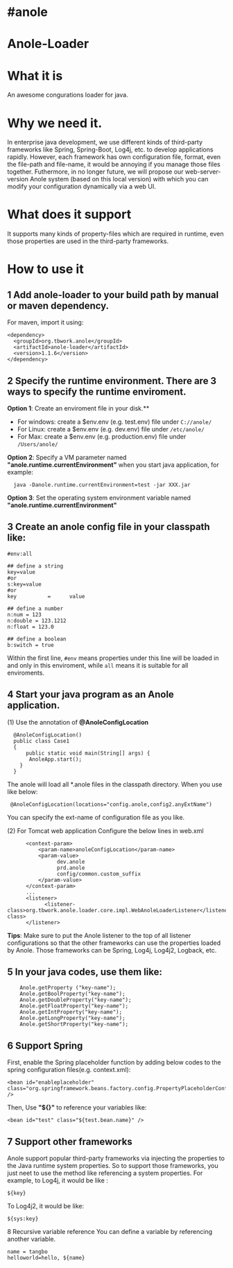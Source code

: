 #anole
=======
# Anole-Loader

# What it is

An awesome congurations loader for java. 

# Why we need it.
In enterprise java development, we use different kinds of third-party frameworks like Spring, Spring-Boot, Log4j, etc. to develop applications rapidly. However, each framework has own configuration file, format, even the file-path and file-name, it would be annoying if you manage those files together. 
Futhermore, in no longer future, we will propose our web-server-version Anole system (based on this local version) with which you can modify your configuration dynamically via a web UI.

# What does it support

It supports many kinds of property-files which are required in runtime, even those properties are used in the third-party frameworks.
# How to use it

## 1 Add anole-loader to your build path by manual or maven dependency.
For maven, import it using:
```
<dependency>
  <groupId>org.tbwork.anole</groupId>
  <artifactId>anole-loader</artifactId>
  <version>1.1.6</version>
</dependency>
```

## 2 Specify the runtime environment. There are 3 ways to specify the runtime enviroment.
**Option 1**: Create an enviroment file in your disk.**
 * For windows: create a $env.env (e.g. test.env) file under `C://anole/`
 * For Linux: create a $env.env (e.g. dev.env) file under `/etc/anole/`
 * For Max: create a $env.env (e.g. production.env) file under `/Users/anole/`

**Option 2**: Specify a VM parameter named **"anole.runtime.currentEnvironment"** when you start java application, for example:
```
  java -Danole.runtime.currentEnvironment=test -jar XXX.jar
```
**Option 3**: Set the operating system environment variable named **"anole.runtime.currentEnvironment"**
 
## 3 Create an anole config file in your **classpath** like:

  ```
  #env:all
  
  ## define a string
  key=value
  #or
  s:key=value
  #or
  key          =      value
  
  ## define a number
  n:num = 123
  n:double = 123.1212
  n:float = 123.0
  
  ## define a boolean
  b:switch = true
  
  ```
  Within the first line, `#env` means properties under this line will be loaded in and only in this enviroment, while `all` means it is suitable for all enviroments.
  
## 4 Start your java program as an Anole application.

(1) Use the annotation of **@AnoleConfigLocation**
```
  @AnoleConfigLocation()
  public class Case1
  {  
      public static void main(String[] args) {
       AnoleApp.start();
    }
  }
```
The anole will load all \*.anole files in the classpath directory. 
When you use like below:
```
 @AnoleConfigLocation(locations="config.anole,config2.anyExtName")
```
You can specify the ext-name of configuration file as you like.

(2) For Tomcat web application
Configure the below lines in web.xml
```
      <context-param>
          <param-name>anoleConfigLocation</param-name>
          <param-value>
                dev.anole
                prd.anole
                config/common.custom_suffix
          </param-value>
      </context-param> 
      ...
      <listener>
            <listener-class>org.tbwork.anole.loader.core.impl.WebAnoleLoaderListener</listener-class>
      </listener> 
```
**Tips**: Make sure to put the Anole listener to the top of all listener configurations so that the other frameworks can use the properties loaded by Anole. Those frameworks can be Spring, Log4j, Log4j2, Logback, etc.

## 5 In your java codes, use them like:

```
	Anole.getProperty ("key-name");
	Anole.getBoolProperty("key-name");
	Anole.getDoubleProperty("key-name");
	Anole.getFloatProperty("key-name");
	Anole.getIntProperty("key-name");
	Anole.getLongProperty("key-name");
	Anole.getShortProperty("key-name");
```

## 6 Support Spring

First, enable the Spring placeholder function by adding below codes to the spring configuration files(e.g. context.xml):
```
<bean id="enableplaceholder" class="org.springframework.beans.factory.config.PropertyPlaceholderConfigurer" />  	
```
Then, Use **"${}"** to reference your variables like:
```
<bean id="test" class="${test.bean.name}" />
```

## 7 Support other frameworks

Anole support popular third-party frameworks via injecting the properties to the Java runtime system properties.
So to support those frameworks, you just neet to use the method like referencing a system properties.
For example, to Log4j, it would be like :
```
${key}
```
To Log4j2, it would be like:
```
${sys:key}
```
8 Recursive variable reference
You can define a variable by referencing another variable.
```
name = tangbo
helloworld=hello, ${name}
```
